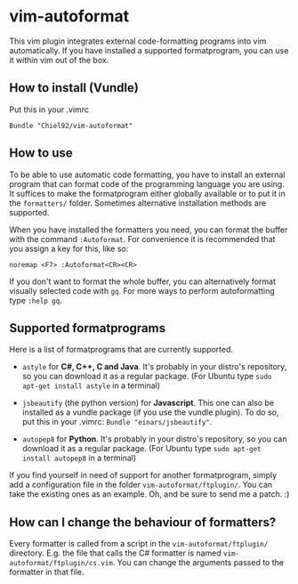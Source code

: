 vim-autoformat
==============
This vim plugin integrates external code-formatting programs into vim automatically.
If you have installed a supported formatprogram, you can use it within vim out of the box.

How to install (Vundle)
-----------------------
Put this in your .vimrc

```vim
Bundle "Chiel92/vim-autoformat"
```

How to use
----------
To be able to use automatic code formatting, you have to install an external program that can format code of the programming language you are using.
It suffices to make the formatprogram either globally available or to put it in the `formatters/` folder.
Sometimes alternative installation methods are supported.

When you have installed the formatters you need, you can format the buffer with the command `:Autoformat`.
For convenience it is recommended that you assign a key for this, like so:

```vim
noremap <F7> :Autoformat<CR><CR>
```

If you don't want to format the whole buffer, you can alternatively format visually selected code with `gq`.
For more ways to perform autoformatting type `:help gq`.

Supported formatprograms
------------------------
Here is a list of formatprograms that are currently supported.
* `astyle` for __C#, C++, C and Java__.
It's probably in your distro's repository, so you can download it as a regular package.
(For Ubuntu type `sudo apt-get install astyle` in a terminal)

* `jsbeautify` (the python version) for __Javascript__.
This one can also be installed as a vundle package (if you use the vundle plugin).
To do so, put this in your .vimrc: `Bundle "einars/jsbeautify"`.

* `autopep8` for __Python__.
It's probably in your distro's repository, so you can download it as a regular package.
(For Ubuntu type `sudo apt-get install autopep8` in a terminal)

If you find yourself in need of support for another formatprogram, simply add a configuration file in the folder `vim-autoformat/ftplugin/`.
You can take the existing ones as an example.
Oh, and be sure to send me a patch. :)

How can I change the behaviour of formatters?
---------------------------------------------
Every formatter is called from a script in the `vim-autoformat/ftplugin/` directory.
E.g. the file that calls the C# formatter is named `vim-autoformat/ftplugin/cs.vim`.
You can change the arguments passed to the formatter in that file.
